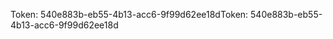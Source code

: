 <span data-ttu-id="574b0-101">Token: 540e883b-eb55-4b13-acc6-9f99d62ee18d</span><span class="sxs-lookup"><span data-stu-id="574b0-101">Token: 540e883b-eb55-4b13-acc6-9f99d62ee18d</span></span>